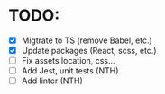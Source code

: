 # TODO:

- [x] Migtrate to TS (remove Babel, etc.)
- [x] Update packages (React, scss, etc.)
- [ ] Fix assets location, css...
- [ ] Add Jest, unit tests (NTH)
- [ ] Add linter (NTH)